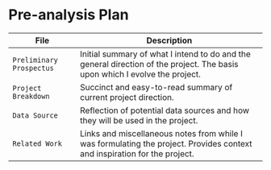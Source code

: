 # Pre-analysis Plan
| File | Description |
|-----|-----|
| `Preliminary Prospectus`  | Initial summary of what I intend to do and the general direction of the project. The basis upon which I evolve the project.  |
| `Project Breakdown`  | Succinct and easy-to-read summary of current project direction.  |
| `Data Source`  | Reflection of potential data sources and how they will be used in the project.  |
| `Related Work`  | Links and miscellaneous notes from while I was formulating the project. Provides context and inspiration for the project.  |
